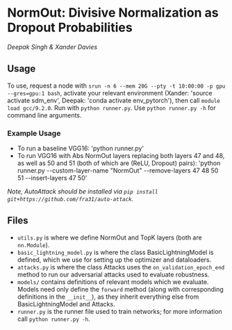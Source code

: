 # NormOut: Divisive Normalization as Dropout Probabilities
*Deepak Singh & Xander Davies*

## Usage

To use, request a node with `srun -n 6 --mem 20G --pty -t 10:00:00 -p gpu --gres=gpu:1 bash`, activate your relevant environment (Xander: 'source activate sdm_env', Deepak: 'conda activate env_pytorch'), then call `module load gcc/9.2.0`. Run with `python runner.py`.  Use `python runner.py -h` for command line arguments. 

### Example Usage
- To run a baseline VGG16: 'python runner.py'
- To run VGG16 with Abs NormOut layers replacing both layers 47 and 48, as well as 50 and 51 (both of which are (ReLU, Dropout) pairs): 'python runner.py --custom-layer-name "NormOut" --remove-layers 47 48 50 51 --insert-layers 47 50'


*Note, AutoAttack should be installed via `pip install git+https://github.com/fra31/auto-attack`.*

## Files

- `utils.py` is where we define NormOut and TopK layers (both are `nn.Module`).
- `basic_lightning_model.py` is where the class BasicLightningModel is defined, which we use for setting up the optimizer and dataloaders.
- `attacks.py` is where the class Attacks uses the `on_validation_epoch_end` method to run our adversarial attacks used to evaluate robustness.
- `models/` contains definitions of relevant models which we evaluate. Models need only define the `forward` method (along with corresponding definitions in the `__init__`), as they inherit everything else from BasicLightningModel and Attacks.
- `runner.py` is the runner file used to train networks; for more information call `python runner.py -h`.
